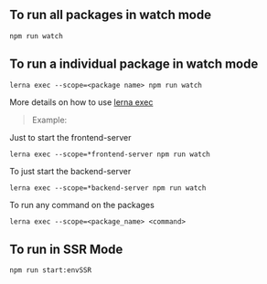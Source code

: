 


To run all packages in watch mode
---
`npm run watch`

To run a individual package in watch mode
---
`lerna exec --scope=<package name> npm run watch`

More details on how to use [lerna exec](https://github.com/lerna/lerna/tree/master/commands/exec#options)

>Example:

Just to start the frontend-server

`lerna exec --scope=*frontend-server npm run watch`

To just start the backend-server

`lerna exec --scope=*backend-server npm run watch`

To run any command on the packages

`lerna exec --scope=<package_name> <command>`


To run in SSR Mode
---

`npm run start:envSSR`





